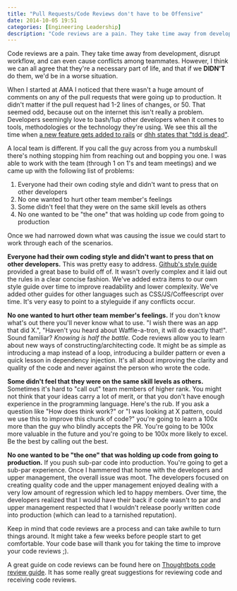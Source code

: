 ```yaml
---
title: "Pull Requests/Code Reviews don't have to be Offensive"
date: 2014-10-05 19:51
categories: [Engineering Leadership]
description: "Code reviews are a pain. They take time away from development, disrupt workflow, and can even cause conflicts among teammates."
---
```


Code reviews are a pain. They take time away from development, disrupt workflow, and can even cause conflicts among teammates.
 However, I think we can all agree that they're a necessary part of life, and that if we **DIDN'T** do them, we'd
 be in a worse situation.

When I started at AMA I noticed that there wasn't a huge amount of comments on any of the pull requests that were going up
 to production. It didn't matter if the pull request had 1-2 lines of changes, or 50. That seemed odd, because
 out on the internet this isn't really a problem. Developers seemingly love to bash/1up other developers when it comes to
 tools, methodologies or the technology they're using. We see this all the time when [a new feature gets added to rails](https://github.com/rails/rails/compare/9333ca7...23aa7da)
 or [dhh states that "tdd is dead"](http://david.heinemeierhansson.com/2014/tdd-is-dead-long-live-testing.html).

A local team is different. If you call the guy across from you a numbskull there's nothing stopping him from reaching
 out and bopping you one. I was able to work with the team (through 1 on 1's and team meetings) and we came up with
 the following list of problems:

1. Everyone had their own coding style and didn't want to press that on other developers
2. No one wanted to hurt other team member's feelings
3. Some didn't feel that they were on the same skill levels as others
4. No one wanted to be "the one" that was holding up code from going to production

Once we had narrowed down what was causing the issue we could start to work through each of the scenarios.

**Everyone had their own coding style and didn't want to press that on other developers.**
 This was pretty easy to address. [Github's style guide](https://github.com/styleguide/ruby) provided a great base
 to build off of. It wasn't overly complex and it laid out the rules in a clear concise fashion. We've added extra items
 to our own style guide over time to improve readability and lower complexity. We've added other guides for other languages
 such as CSS/JS/Coffeescript over time. It's very easy to point to a styleguide if any conflicts occur.

**No one wanted to hurt other team member's feelings.**
 If you don't know what's out there you'll never know what to use. "I wish there was an app that did X.", "Haven't you heard about Waffle-a-tron,
 it will do exactly that!". Sound familiar? _Knowing is half the battle._
 Code reviews allow you to learn about new ways of constructing/architecting code.
 It might be as simple as introducing a map instead of a loop, introducing a builder pattern or even a quick lesson in dependency injection.
 It's all about improving the clarity and quality of the code and never against the person who wrote the code.

**Some didn't feel that they were on the same skill levels as others.**
 Sometimes it's hard to "call out" team members of higher rank. You might not think that your ideas carry a lot of merit,
 or that you don't have enough experience in the programming language. Here's the rub. If you ask a question like
 "How does think work?" or "I was looking at X pattern, could we use this to improve this chunk of code?" you're going to learn a
 100x more than the guy who blindly accepts the PR. You're going to be 100x more valuable in the future and you're going to be 100x
 more likely to excel. Be the best by calling out the best.

**No one wanted to be "the one" that was holding up code from going to production.**
 If you push sub-par code into production. You're going to get a sub-par experience. Once I hammered that home with
 the developers and upper management, the overall issue was moot. The developers focused on creating quality code
 and the upper management enjoyed dealing with a very low amount of regression which led to happy members.
 Over time, the developers realized that I would have their back if code wasn't to par and upper management
 respected that I wouldn't release poorly written code into production (which can lead to a tarnished reputation).

Keep in mind that code reviews are a process and can take awhile to turn things around. It might take a few weeks
 before people start to get comfortable. Your code base will thank you for taking the time to improve your code reviews ;).

A great guide on code reviews can be found here on [Thoughtbots code review guide](https://github.com/thoughtbot/guides/tree/master/code-review).
 It has some really great suggestions for reviewing code and receiving code reviews.

